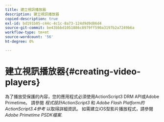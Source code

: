 ```yaml
---
title: 建立視訊播放器
description: 建立視訊播放器
copied-description: true
exl-id: bd191b05-c44c-4c1c-8a73-124d9d9d86d4
source-git-commit: be43bbbd1051886c8979ff590a3197b2a7249b6a
workflow-type: tm+mt
source-wordcount: '56'
ht-degree: 0%

---
```


# 建立視訊播放器{#creating-video-players}

為了播放受保護的內容，您的應用程式必須使用ActionScript3 DRM API或Adobe Primetime。 請參閱 *程式設計ActionScript3* 和 *Adobe Flash Platform的ActionScript3.4參考* 以取得詳細資訊。 如需建立iOS型影片播放程式，請參閱 *Adobe Primetime PSDK檔案*.

